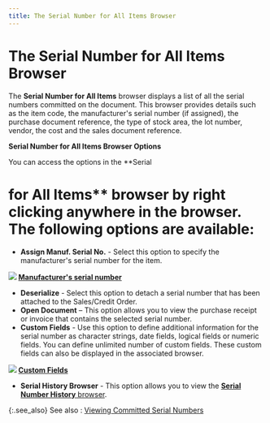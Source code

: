 ```yaml
---
title: The Serial Number for All Items Browser
---
```


# The Serial Number for All Items Browser


The **Serial 
 Number for All Items** browser displays a list of all the serial  numbers committed on the document. This browser provides details such  as the item code, the manufacturer's serial number (if assigned), the  purchase document reference, the type of stock area, the lot number, vendor,  the cost and the sales document reference.


**Serial Number for All Items Browser Options**


You can access the options in the **Serial 
 # for All Items** browser by right clicking anywhere in the browser.  The following options are available:

- **Assign 
 Manuf. Serial 
 No.** - Select this option to specify the manufacturer's serial number  for the item.



**![]({{site.sp_baseurl}}/img/lens.gif) [Manufacturer's  serial number]({{site.wm_chm}}/serial-num-trk/manufacturer-s-serial-numbers/manufacturer_s_serial_numbers_wm.html)**

- **Deserialize**  - Select this option to detach a serial number that has been attached  to the Sales/Credit Order.
- **Open 
 Document** – This option allows you to view the purchase receipt  or invoice that contains the selected serial number.
- **Custom 
 Fields** - Use this option to define additional information for the  serial number as character strings, date fields, logical fields or numeric  fields. You can define unlimited number of custom fields. These custom  fields can also be displayed in the associated browser.



**![]({{site.sp_baseurl}}/img/lens.gif) [Custom  Fields]({{site.sc_chm}}/options/miscellaneous-set-up/custom-fields/custom_fields_setupco.html)**

- **Serial 
 History Browser** - This option allows you to view the [**Serial Number History** browser]({{site.sp_baseurl}}/misc/serial_number_history_browser.html).



{:.see_also}
See also
: [Viewing  Committed Serial Numbers]({{site.sp_baseurl}}/sales-docs/sales-orders/so-proc/cmt-items/enter-cmt-qty/committed/viewing_committed_serial_numbers.html)
